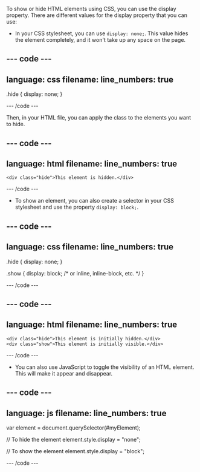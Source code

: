 To show or hide HTML elements using CSS, you can use the display property. There are different values for the display property that you can use:

+ In your CSS stylesheet, you can use `display: none;`. This value hides the element completely, and it won't take up any space on the page.

--- code ---
---
language: css
filename: 
line_numbers: true
---
    
.hide {
    display: none;
}
    
--- /code ---

Then, in your HTML file, you can apply the class to the elements you want to hide.

--- code ---
---
language: html
filename: 
line_numbers: true
---
    
    <div class="hide">This element is hidden.</div>
    
--- /code ---

+ To show an element, you can also create a selector in your CSS stylesheet and use the property `display: block;`.

--- code ---
---
language: css
filename: 
line_numbers: true
---
    
.hide {
    display: none;
}

.show {
    display: block; /* or inline, inline-block, etc. */
}
    
--- /code ---

--- code ---
---
language: html
filename: 
line_numbers: true
---
    
    <div class="hide">This element is initially hidden.</div>
    <div class="show">This element is initially visible.</div>
    
--- /code ---

+ You can also use JavaScript to toggle the visibility of an HTML element. This will make it appear and disappear.

--- code ---
---
language: js
filename: 
line_numbers: true
---
    
var element = document.querySelector(#myElement);

// To hide the element
element.style.display = "none";

// To show the element
element.style.display = "block";
    
--- /code ---
